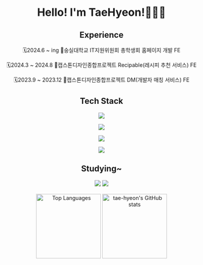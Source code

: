 <div align='center'>
  <h1>Hello! I'm TaeHyeon!🧑🏻‍💻</h1>
</div>
<h2 align='center'>Experience</h2>
<div align='center'>
  <p>🗓️2024.6 ~ ing 📒숭실대학교 IT지원위원회 총학생회 홈페이지 개발 FE</p>
  <p>🗓️2024.3 ~ 2024.8 📒캡스톤디자인종합프로젝트 Recipable(레시피 추천 서비스) FE</p>
  <p>🗓️2023.9 ~ 2023.12 📒캡스톤디자인종합프로젝트 DM(개발자 매칭 서비스) FE</p>
</div>
<h2 align="center">Tech Stack</h2>
<p align="center">
  <a href="https://skillicons.dev">
    <img src="https://skillicons.dev/icons?i=html,css,js,ts,react,python" />
  </a>
</p>
<p align="center">
  <a href="https://skillicons.dev">
    <img src="https://skillicons.dev/icons?i=vite,git,github,vercel,vscode,figma&theme=dark" />
  </a>
</p>
<p align="center">
  <a href="https://skillicons.dev">
    <img src="https://skillicons.dev/icons?i=styledcomponents,tailwind,notion,npm,yarn" />
  </a>
</p>
<div align='center'>
  <img src="https://img.shields.io/badge/Node.js-5FA04E?style=for-the-badge&logo=nextdotjs&logoColor=white">
</div>
<h2 align="center">Studying~</h2>
<div align='center'>
  <img src="https://img.shields.io/badge/Next.js-000000?style=for-the-badge&logo=nextdotjs&logoColor=white">
  <img src="https://img.shields.io/badge/Node.js-5FA04E?style=for-the-badge&logo=nextdotjs&logoColor=white">
</div>
<br/>
<div align="center">
  <img style="height:170px" src="https://github-readme-stats.vercel.app/api/top-langs/?username=dvp-tae&layout=compact&theme=holi&hide_border=true" alt="Top Languages" />
  <img style="height:170px" src="https://github-readme-stats.vercel.app/api?username=dvp-tae&include_all_commits=true&theme=nord&hide_border=true&count_private=true" alt="tae-hyeon's GitHub stats" />
</div>
 
